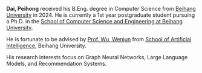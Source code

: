 **Dai, Peihong** received his B.Eng. degree in Computer Science from [Beihang University](https://scse.buaa.edu.cn/) in 2024. He is currently a 1st year postgraduate student pursuing a Ph.D. in the [School of Computer Science and Engineering at Beihang University](https://scse.buaa.edu.cn/). 

He is fortunate to be advised by [Prof. Wu, Wenjun](https://iai.buaa.edu.cn/info/1013/1093.htm) from [School of Artificial Intelligence](https://cs.pku.edu.cn/), Beihang University.

His research interests focus on Graph Neural Networks, Large Language Models, and Recommendation Systems.
